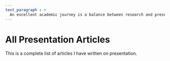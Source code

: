 ```yaml
---
text_paragraph : >
  An excellent academic journey is a balance between research and presentation. It is the researcher's responsibility to present their ideas and findings to the world clearly, and concisely in a way that is easy to digest. On this page, you will find all the articles I have written on presenting research.
---
```

# All Presentation Articles
This is a complete list of articles I have written on presentation. 